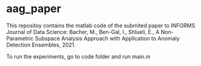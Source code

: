 # aag_paper
This repositoy contains the matlab code of the submited paper to INFORMS Journal of Data Science:
Bacher, M., Ben-Gal, I., Shlueli, E., A Non-Parametric Subspace Analysis Approach with Application to Anomaly Detection Ensembles, 2021.

To run the experiments, go to code folder and run main.m

